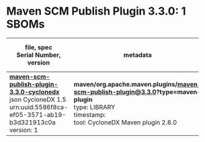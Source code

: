 Maven SCM Publish Plugin 3.3.0: 1 SBOMs
=======

| file, spec<br>Serial Number, version| metadata | components<br>by type<br>- libs purl types |
| ----------------------------------- | -------- | ------------------------------------------ |
| **[maven-scm-publish-plugin-3.3.0-cyclonedx](maven/org.apache.maven.plugins/maven-scm-publish-plugin/3.3.0/maven-scm-publish-plugin-3.3.0-cyclonedx.json)**<br>json CycloneDX 1.5<br>urn:uuid:5586f8ca-ef05-3571-ab19-b3d321913c0a<br>version: 1 | **maven/org.apache.maven.plugins/maven-scm-publish-plugin@3.3.0?type=maven-plugin**<br>type: LIBRARY<br>timestamp: <br>tool: CycloneDX Maven plugin 2.8.0 | 65<br>`library`: 65 <br>- `maven`: 65  |
